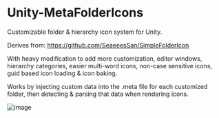 # Unity-MetaFolderIcons
 Customizable folder & hierarchy icon system for Unity.

Derives from:
https://github.com/SeaeeesSan/SimpleFolderIcon

With heavy modification to add more customization, editor windows, hierarchy categories, easier multi-word icons, non-case sensitive icons, guid based icon loading & icon baking.

Works by injecting custom data into the .meta file for each customized folder, then detecting & parsing that data when rendering icons.

![image](https://github.com/user-attachments/assets/58a07c03-1d08-4425-9809-d0b542385890)
